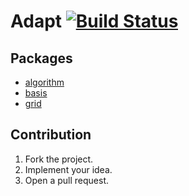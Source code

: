 # Adapt [![Build Status][status-img]][status-url]

## Packages

* [algorithm](algorithm)
* [basis](basis)
* [grid](grid)

## Contribution

1. Fork the project.
2. Implement your idea.
3. Open a pull request.

[status-img]: https://travis-ci.org/ready-steady/adapt.svg?branch=master
[status-url]: https://travis-ci.org/ready-steady/adapt
